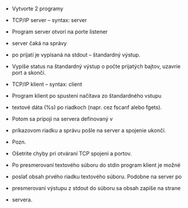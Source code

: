 * Vytvorte 2 programy
* TCP/IP server – syntax: server <port>
* Program server otvorí na porte <port> listener
* server čaká na správy
* po prijatí je vypísaná na stdout – štandardný výstup. 
* Vypíše status na štandardný výstup o počte prijatých bajtov, uzavrie port a skončí.

* TCP/IP klient – syntax: client <ip> <port>
* Program klient po spustení načítava zo štandardného vstupu
* textové dáta (%s) po riadkoch (napr. cez fscanf alebo fgets).
* Potom sa pripojí na <ip> <port> servera definovaný v
* príkazovom riadku a správu pošle na server a spojenie ukončí.

* Pozn.
* Ošetrite chyby pri otváraní TCP spojení a portov.
* Po presmerovaní textového súboru do stdin program klient je možné
* poslať obsah prvého riadku textového súboru. Podobne na server po
* presmerovaní výstupu z stdout do súboru sa obsah zapíše na strane
* servera.
